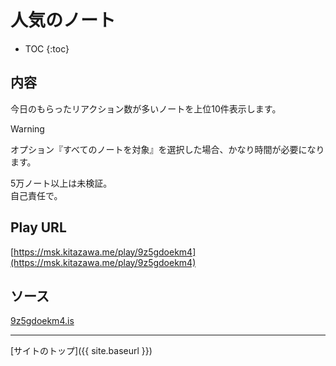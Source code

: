 # 人気のノート

* TOC
{:toc}

## 内容
今日のもらったリアクション数が多いノートを上位10件表示します。

> [!WARNING]
> オプション『すべてのノートを対象』を選択した場合、かなり時間が必要になります。
> 
> 5万ノート以上は未検証。  
> 自己責任で。

## Play URL

[https://msk.kitazawa.me/play/9z5gdoekm4](https://msk.kitazawa.me/play/9z5gdoekm4)

## ソース

[9z5gdoekm4.is](https://github.com/elysion-pre/MisskeyPlay/blob/main/src/kitazawa/9z5gdoekm4.is)

----

[サイトのトップ]({{ site.baseurl }})
